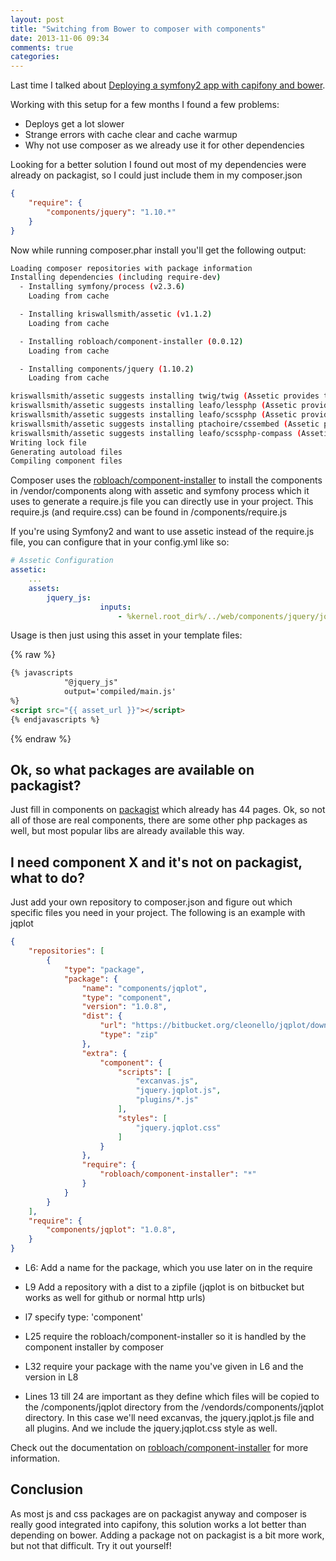 ```yaml
---
layout: post
title: "Switching from Bower to composer with components"
date: 2013-11-06 09:34
comments: true
categories: 
---
```


Last time I talked about [Deploying a symfony2 app with capifony and bower](/blog/2013/06/14/deploying-a-symfony2-app-with-capifony-and-bower/). 

Working with this setup for a few months I found a few problems:

 * Deploys get a lot slower
 * Strange errors with cache clear and cache warmup
 * Why not use composer as we already use it for other dependencies
 
Looking for a better solution I found out most of my dependencies were already on packagist, so I could just include them in my composer.json

``` json /composer.json
{
	"require": {
		"components/jquery": "1.10.*"
	}
}
```

Now while running composer.phar install you'll get the following output:

``` sh php composer.phar install
Loading composer repositories with package information
Installing dependencies (including require-dev)
  - Installing symfony/process (v2.3.6)
    Loading from cache

  - Installing kriswallsmith/assetic (v1.1.2)
    Loading from cache

  - Installing robloach/component-installer (0.0.12)
    Loading from cache

  - Installing components/jquery (1.10.2)
    Loading from cache

kriswallsmith/assetic suggests installing twig/twig (Assetic provides the integration with the Twig templating engine)
kriswallsmith/assetic suggests installing leafo/lessphp (Assetic provides the integration with the lessphp LESS compiler)
kriswallsmith/assetic suggests installing leafo/scssphp (Assetic provides the integration with the scssphp SCSS compiler)
kriswallsmith/assetic suggests installing ptachoire/cssembed (Assetic provides the integration with phpcssembed to embed data uris)
kriswallsmith/assetic suggests installing leafo/scssphp-compass (Assetic provides the integration with the SCSS compass plugin)
Writing lock file
Generating autoload files
Compiling component files
```

Composer uses the [robloach/component-installer](https://github.com/RobLoach/component-installer) to install the components in /vendor/components along with assetic and symfony process which it uses to generate a require.js file you can directly use in your project. This require.js (and require.css) can be found in /components/require.js

If you're using Symfony2 and want to use assetic instead of the require.js file, you can configure that in your config.yml like so:

``` yml /app/config.yml
# Assetic Configuration
assetic:
    ...
    assets:
        jquery_js:
                    inputs:
                        - %kernel.root_dir%/../web/components/jquery/jquery.js
```

Usage is then just using this asset in your template files:

{% raw %}
``` html /app/Resources/views/base.html.twig
{% javascripts
            "@jquery_js"
            output='compiled/main.js'
%}
<script src="{{ asset_url }}"></script>
{% endjavascripts %}
```        
{% endraw %}

Ok, so what packages are available on packagist?
------------------------------------------------

Just fill in components on [packagist](https://packagist.org/search/?q=components) which already has 44 pages. Ok, so not all of those are real components, there are some other php packages as well, but most popular libs are already available this way.

I need component X and it's not on packagist, what to do?
---------------------------------------------------------

Just add your own repository to composer.json and figure out which specific files you need in your project. 
The following is an example with jqplot

``` json /composer.json
{ 
    "repositories": [
        {
            "type": "package",
            "package": {
                "name": "components/jqplot",
                "type": "component",
                "version": "1.0.8",
                "dist": {
                    "url": "https://bitbucket.org/cleonello/jqplot/downloads/jquery.jqplot.1.0.8r1250.zip",
                    "type": "zip"
                },
                "extra": {
                    "component": {
                        "scripts": [
                            "excanvas.js",
                            "jquery.jqplot.js",
                            "plugins/*.js"
                        ],
                        "styles": [
                            "jquery.jqplot.css"
                        ]
                    }
                },
                "require": {
                    "robloach/component-installer": "*"
                }
            }
        }
    ],
    "require": {
    	"components/jqplot": "1.0.8",
	}
}
```

 * L6: Add a name for the package, which you use later on in the require
 * L9 Add a repository with a dist to a zipfile (jqplot is on bitbucket but works as well for github or normal http urls)
 * l7 specify type: 'component'
 * L25 require the robloach/component-installer so it is handled by the component installer by composer
 * L32 require your package with the name you've given in L6 and the version in L8

 * Lines 13 till 24 are important as they define which files will be copied to the /components/jqplot directory from the /vendords/components/jqplot directory. In this case we'll need excanvas, the jquery.jqplot.js file and all plugins. And we include the jquery.jqplot.css style as well. 

 Check out the documentation on [robloach/component-installer](https://github.com/RobLoach/component-installer#packages-without-composer-support) for more information. 

Conclusion
----------

As most js and css packages are on packagist anyway and composer is really good integrated into capifony, this solution works a lot better than depending on bower. Adding a package not on packagist is a bit more work, but not that difficult. Try it out yourself!